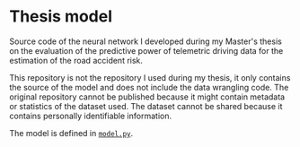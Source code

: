 # Thesis model

Source code of the neural network I developed during my Master's thesis on the evaluation of the predictive power of telemetric driving data for the estimation of the road accident risk.

This repository is not the repository I used during my thesis, it only contains the source of the model and does not include the data wrangling code.
The original repository cannot be published because it might contain metadata or statistics of the dataset used. The dataset cannot be shared because it contains personally identifiable information.

The model is defined in [`model.py`](model.py).
